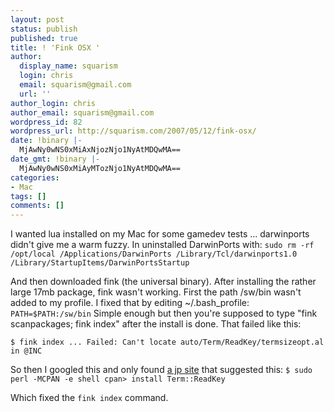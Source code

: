 ```yaml
---
layout: post
status: publish
published: true
title: ! 'Fink OSX '
author:
  display_name: squarism
  login: chris
  email: squarism@gmail.com
  url: ''
author_login: chris
author_email: squarism@gmail.com
wordpress_id: 82
wordpress_url: http://squarism.com/2007/05/12/fink-osx/
date: !binary |-
  MjAwNy0wNS0xMiAxNjozNjo1NyAtMDQwMA==
date_gmt: !binary |-
  MjAwNy0wNS0xMiAyMTozNjo1NyAtMDQwMA==
categories:
- Mac
tags: []
comments: []
---
```

I wanted lua installed on my Mac for some gamedev tests ... darwinports didn't give me a warm fuzzy.  In uninstalled DarwinPorts with:
`sudo rm -rf /opt/local /Applications/DarwinPorts /Library/Tcl/darwinports1.0 /Library/StartupItems/DarwinPortsStartup`

And then downloaded fink (the universal binary).  After installing the rather large 17mb package, fink wasn't working.  First the path /sw/bin wasn't added to my profile.  I fixed that by editing ~/.bash_profile:
`PATH=$PATH:/sw/bin`
Simple enough but then you're supposed to type "fink scanpackages; fink index" after the install is done.  That failed like this:

`$ fink index
...
Failed: Can't locate auto/Term/ReadKey/termsizeopt.al in @INC`

So then I googled this and only found [a jp site](http://radastery.jp/blog/2006/10/intel_mac_fink.html) that suggested this:
`
$ sudo perl -MCPAN -e shell
cpan> install Term::ReadKey
`

Which fixed the `fink index` command.